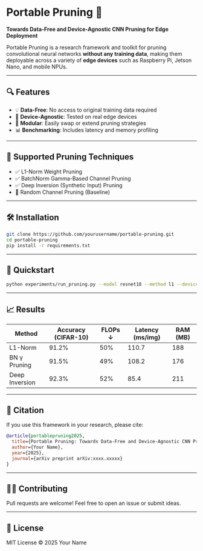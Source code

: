 # Portable Pruning 🚀

**Towards Data-Free and Device-Agnostic CNN Pruning for Edge Deployment**

Portable Pruning is a research framework and toolkit for pruning convolutional neural networks **without any training data**, making them deployable across a variety of **edge devices** such as Raspberry Pi, Jetson Nano, and mobile NPUs.

---

## 🔍 Features

- 💡 **Data-Free**: No access to original training data required
- 🔄 **Device-Agnostic**: Tested on real edge devices
- 🧱 **Modular**: Easily swap or extend pruning strategies
- 📊 **Benchmarking**: Includes latency and memory profiling

---

## 🧠 Supported Pruning Techniques

- ✅ L1-Norm Weight Pruning
- ✅ BatchNorm Gamma-Based Channel Pruning
- ✅ Deep Inversion (Synthetic Input) Pruning
- 🔄 Random Channel Pruning (Baseline)

---

## 🛠️ Installation

```bash
git clone https://github.com/yourusername/portable-pruning.git
cd portable-pruning
pip install -r requirements.txt
```

---

## 🚀 Quickstart

```bash
python experiments/run_pruning.py --model resnet18 --method l1 --device jetson --compression 0.5
```

---

## 📈 Results

| Method         | Accuracy (CIFAR-10) | FLOPs ↓ | Latency (ms/img) | RAM (MB) |
|----------------|---------------------|---------|-------------------|-----------|
| L1-Norm        | 91.2%               | 50%     | 110.7             | 188       |
| BN γ Pruning   | 91.5%               | 49%     | 108.2             | 176       |
| Deep Inversion | 92.3%               | 52%     | 85.4              | 211       |

---

## 📄 Citation

If you use this framework in your research, please cite:

```bibtex
@article{portablepruning2025,
  title={Portable Pruning: Towards Data-Free and Device-Agnostic CNN Pruning for Edge Deployment},
  author={Your Name},
  year={2025},
  journal={arXiv preprint arXiv:xxxx.xxxxx}
}
```

---

## 🧑‍💻 Contributing

Pull requests are welcome! Feel free to open an issue or submit ideas.

---

## 📄 License

MIT License © 2025 Your Name
